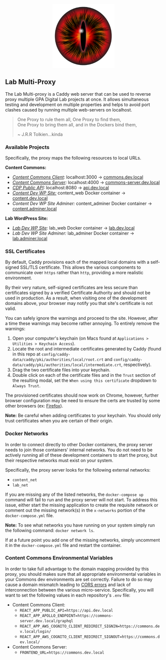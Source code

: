 <p align="center">
  <img src="./docs/assets/eye.png" width="200">
</p>

## Lab Multi-Proxy

The Lab Multi-proxy is a Caddy web server that can be used to reverse proxy multiple GPA Digital Lab projects at once. It allows simultaneous testing and development on multiple properties and helps to avoid port clashes caused by running multiple web-servers on localhost.

> One Proxy to rule them all, One Proxy to find them,\
> One Proxy to bring them all, and in the Dockers bind them,
>
> ~ J.R.R Tolkien...kinda

### Available Projects

Specifically, the proxy maps the following resources to local URLs.

**Content Commons:**

- _[Content Commons Client](https://github.com/IIP-Design/content-commons-client):_ localhost:3000 -> [commons.dev.local](https://commons.dev.local)
- _[Content Commons Server](https://github.com/IIP-Design/content-commons-server):_ localhost:4000 -> [commons-server.dev.local](https://commons-server.dev.local)
- _[CDP Public API](https://github.com/IIP-Design/cdp-public-api):_ localhost:8080 -> [api.dev.local](https://api.dev.local)
- _[Content Dev WP Site:](https://github.com/IIP-Design/Content)_ content_web Docker container -> [content.dev.local](https://content.dev.local)
- _Content Dev WP Site Adminer:_ content_adminer Docker container -> [content.adminer.local](https://commons.adminer.local)

**Lab WordPress Site:**

- _[Lab Dev WP Site](https://github.com/IIP-Design/lab-headless):_ lab_web Docker container -> [lab.dev.local](https://lab.dev.local)
- _Lab Dev WP Site Adminer:_ lab_adminer Docker container -> [lab.adminer.local](https://lab.adminer.local)

### SSL Certificates

By default, Caddy provisions each of the mapped local domains with a self-signed SSL/TLS certificate. This allows the various components to communicate over `https` rather than `http`, providing a more realistic environment.

By their very nature, self-signed certificates are less secure than certificates signed by a verified Certificate Authority and should not be used in production. As a result, when visiting one of the development domains above, your browser may notify you that site's certificate is not valid.

You can safely ignore the warnings and proceed to the site. However, after a time these warnings may become rather annoying. To entirely remove the warnings:

1. Open your computer's keychain (on Macs found at `Applications > Utilities > Keychain Access`).
1. Locate the root and intermediate certificates generated by Caddy (found in this repo at `config/caddy-data/caddy/pki/authorities/local/root.crt` and `config/caddy-data/caddy/pki/authorities/local/intermediate.crt`, respectively).
1. Drag the two certificate files into your keychain.
1. Double click on each of the certificate files and in the `Trust` section of the resulting modal, set the `When using this certificate` dropdown to `Always Trust`.

The provisioned certificates should now work on Chrome, however, further browser configuration may be need to ensure the certs are trusted by some other browsers (ex: [Firefox](https://javorszky.co.uk/2019/11/06/get-firefox-to-trust-your-self-signed-certificates/)).

**Note:** Be careful when adding certificates to your keychain. You should only trust certificates when you are certain of their origin.

### Docker Networks

In order to connect directly to other Docker containers, the proxy server needs to join those containers' internal networks. You do not need to be actively running all of these development containers to start the proxy, but their respective networks must exist on your system.

Specifically, the proxy server looks for the following external networks:

- `content_net`
- `lab_net`

If you are missing any of the listed networks, the `docker-compose up` command will fail to run and the proxy server will not start. To address this issue, either start the missing application to create the requisite network or comment out the missing network(s) in the `x-networks` portion of the `docker-compose.yml` file.

**Note:** To see what networks you have running on your system simply run the following command: `docker network ls`.

If at a future point you add one of the missing networks, simply uncomment it in the `docker-compose.yml` file and restart the container.

### Content Commons Environmental Variables

In order to take full advantage to the domain mapping provided by this proxy, you should makes sure that all appropriate environmental variables in your Commons dev environments are set correctly. Failure to do so may cause a domain mismatch leading to [CORS errors](https://developer.mozilla.org/en-US/docs/Web/HTTP/CORS/Errors) and lack of interconnection between the various micro-service. Specifically, you will want to set the following values in each repository's `.env` file:

- Content Commons Client:
  - `REACT_APP_PUBLIC_API=https://api.dev.local`
  - `REACT_APP_APOLLO_ENDPOINT=https://commons-server.dev.local/graphql`
  - `REACT_APP_AWS_COGNITO_CLIENT_REDIRECT_SIGNIN=https://commons.dev.local/login/`
  - `REACT_APP_AWS_COGNITO_CLIENT_REDIRECT_SIGNOUT=https://commons.dev.local/`
- Content Commons Server:
  - `FRONTEND_URL=https://commons.dev.local`
